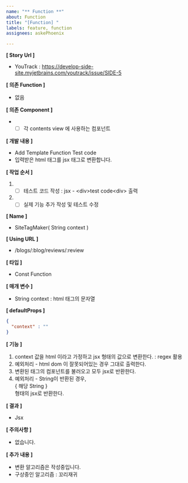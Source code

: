 ```yaml
---
name: "** Function **"
about: Function
title: "[Function] "
labels: feature, function
assignees: askePhoenix

---
```


**[ Story Url ]**
- YouTrack : https://develop-side-site.myjetbrains.com/youtrack/issue/SIDE-5

**[ 의존 Function ]**
- 없음

**[ 의존 Component ]**
- - [ ] 각 contents view 에 사용하는 컴포넌트

**[ 개발 내용 ]**
- Add Template Function Test code
- 입력받은 html 태그를 jsx 태그로 변환합니다.

**[ 작업 순서 ]**
1. - [ ] 테스트 코드 작성 : jsx - \<div>test code\<div> 출력
2. - [ ] 실제 기능 추가 작성 및 테스트 수정

**[ Name ]**
- SiteTagMaker( String context )

**[ Using URL ]**
- /blogs/:blog/reviews/:review

**[ 타입 ]**
- Const Function

**[ 매개 변수 ]**
- String context : html 태그의 문자열

**[ defaultProps ]**
```json
{
  "context" : ""
}
```

**[ 기능 ]**
1. context 값을 html 이라고 가정하고 jsx 형태의 값으로 변환한다. : regex 활용
2. 예외처리 - html dom 이 잘못되어있는 경우 그대로 출력한다.
3. 변환된 태그의 컴포넌트를 불러오고 모두 jsx로 반환한다.
4. 예외처리 - String이 반환된 경우, <div>{ 해당 String }</div> 형태의 jsx로 반환한다.

**[ 결과 ]**
- Jsx

**[ 주의사항 ]**
- 없습니다.

**[ 추가 내용 ]**
- 변환 알고리즘은 작성중입니다.
- 구상중인 알고리즘 : 꼬리재귀

